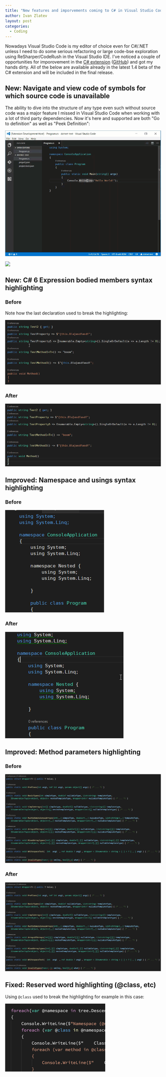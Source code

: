 ```yaml
---
title: "New features and imporvements coming to C# in Visual Studio Code"
author: Ivan Zlatev
layout: post
categories:
  - Coding
---
```


Nowadays Visual Studio Code is my editor of choice even for C#/.NET unless I need to do some serious refactoring or large code-bse exploration using ReSharper/CodeRush in the Visual Studio IDE. I've noticed a couple of opportunities for imporovement in the [C# extension](https://marketplace.visualstudio.com/items?itemName=ms-vscode.csharp) ([GitHub](https://github.com/OmniSharp/omnisharp-vscode)) and got my hands dirty. All of the below are available already in the latest 1.4 beta of the C# extension and will be included in the final release.


## New: Navigate and view code of symbols for which source code is unavailable

The ability to dive into the structure of any type even such without source code was a major feature I missed in Visual Studio Code when working with a lot of third party dependencies. Now it's here and supported are both "Go to definition" as well as "Peek Definition":

![](/content/2016-08-18-visual-studio-code-csharp-improvements/goto-reference.gif)

![](/content/2016-08-18-visual-studio-code-csharp-improvements/peek-reference.gif)


## New: C# 6 Expression bodied members syntax highlighting


### Before

Note how the last declaration used to break the highlighting:

![](/content/2016-08-18-visual-studio-code-csharp-improvements/ex-before.png)

### After

![](/content/2016-08-18-visual-studio-code-csharp-improvements/ex-after.png)


## Improved: Namespace and usings syntax highlighting

### Before

![](/content/2016-08-18-visual-studio-code-csharp-improvements/ns-before.png)


### After

![](/content/2016-08-18-visual-studio-code-csharp-improvements/ns-after.png)


## Improved: Method parameters highlighting

### Before

![](/content/2016-08-18-visual-studio-code-csharp-improvements/arg-after.png)

### After

![](/content/2016-08-18-visual-studio-code-csharp-improvements/arg-after.png)


## Fixed: Reserved word highlighting (@class, etc)

Using `@class` used to break the highlighting for example in this case:

![](/content/2016-08-18-visual-studio-code-csharp-improvements/reserved-kw.png)




